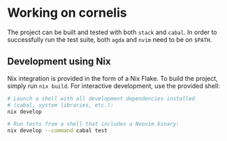 # Working on cornelis

The project can be built and tested with both `stack` and `cabal`.  In order to
successfully run the test suite, both `agda` and `nvim` need to be on `$PATH`.

## Development using Nix

Nix integration is provided in the form of a Nix Flake.  To build the project,
simply run `nix build`.  For interactive development, use the provided shell:

```sh
# Launch a shell with all development dependencies installed
# (cabal, system libraries, etc.):
nix develop

# Run tests from a shell that includes a Neovim binary:
nix develop --command cabal test
```

